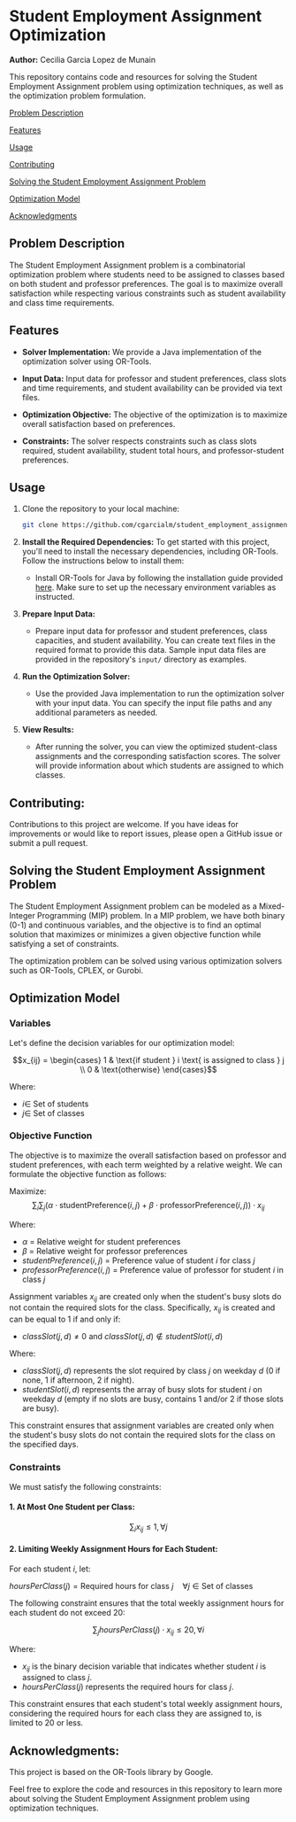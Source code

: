 # Student Employment Assignment Optimization

**Author:** Cecilia Garcia Lopez de Munain

This repository contains code and resources for solving the Student Employment Assignment problem using optimization techniques, as well as the optimization problem formulation.

[Problem Description](https://github.com/cgarcialm/student_employment_assignment/#problem-description)

[Features](https://github.com/cgarcialm/student_employment_assignment/#features)

[Usage](https://github.com/cgarcialm/student_employment_assignment/#usage)

[Contributing](https://github.com/cgarcialm/student_employment_assignment/#contributing)

[Solving the Student Employment Assignment Problem](https://github.com/cgarcialm/student_employment_assignment/#solving-the-student-employment-assignment-problem)

[Optimization Model](https://github.com/cgarcialm/student_employment_assignment/#optimization-model)

[Acknowledgments](https://github.com/cgarcialm/student_employment_assignment/#acknowledgments)

## Problem Description

The Student Employment Assignment problem is a combinatorial optimization problem where students need to be assigned to classes based on both student and professor preferences. The goal is to maximize overall satisfaction while respecting various constraints such as student availability and class time requirements.

## Features

- **Solver Implementation:** We provide a Java implementation of the optimization solver using OR-Tools.

- **Input Data:** Input data for professor and student preferences, class slots and time requirements, and student availability can be provided via text files.

- **Optimization Objective:** The objective of the optimization is to maximize overall satisfaction based on preferences.

- **Constraints:** The solver respects constraints such as class slots required, student availability, student total hours, and professor-student preferences.

## Usage

1. Clone the repository to your local machine:

   ```bash
   git clone https://github.com/cgarcialm/student_employment_assignment.git

2. **Install the Required Dependencies:** To get started with this project, you'll need to install the necessary dependencies, including OR-Tools. Follow the instructions below to install them:

   - Install OR-Tools for Java by following the installation guide provided [here](https://developers.google.com/optimization/install). Make sure to set up the necessary environment variables as instructed.

3. **Prepare Input Data:**

   - Prepare input data for professor and student preferences, class capacities, and student availability. You can create text files in the required format to provide this data. Sample input data files are provided in the repository's `input/` directory as examples.

4. **Run the Optimization Solver:**

   - Use the provided Java implementation to run the optimization solver with your input data. You can specify the input file paths and any additional parameters as needed.

5. **View Results:**

   - After running the solver, you can view the optimized student-class assignments and the corresponding satisfaction scores. The solver will provide information about which students are assigned to which classes.

## Contributing:

Contributions to this project are welcome. If you have ideas for improvements or would like to report issues, please open a GitHub issue or submit a pull request.

## Solving the Student Employment Assignment Problem

The Student Employment Assignment problem can be modeled as a Mixed-Integer Programming (MIP) problem. In a MIP problem, we have both binary (0-1) and continuous variables, and the objective is to find an optimal solution that maximizes or minimizes a given objective function while satisfying a set of constraints.

The optimization problem can be solved using various optimization solvers such as OR-Tools, CPLEX, or Gurobi.
## Optimization Model

### Variables
Let's define the decision variables for our optimization model:

$$x_{ij} =
\begin{cases}
1 & \text{if student } i \text{ is assigned to class } j \\
0 & \text{otherwise}
\end{cases}$$

Where:
- $i \in$ Set of students
- $j \in$ Set of classes

### Objective Function
The objective is to maximize the overall satisfaction based on professor and student preferences, with each term weighted by a relative weight. We can formulate the objective function as follows:

Maximize: $$\sum_{i} \sum_{j} (\alpha \cdot \text{studentPreference}(i, j) + \beta \cdot \text{professorPreference}(i, j)) \cdot x_{ij}$$

Where:
- $α$ = Relative weight for student preferences
- $β$ = Relative weight for professor preferences
- $studentPreference(i, j)$ = Preference value of student $i$ for class $j$
- $professorPreference(i, j)$ = Preference value of professor for student $i$ in class $j$

Assignment variables $x_{ij}$ are created only when the student's busy slots do not contain the required slots for the class. Specifically, $x_{ij}$ is created and can be equal to 1 if and only if:

- $classSlot(j, d) \neq 0$ and $classSlot(j, d) \notin studentSlot(i, d)$ 

Where:
- $classSlot(j, d)$ represents the slot required by class $j$ on weekday $d$ (0 if none, 1 if afternoon, 2 if night).
- $studentSlot(i, d)$ represents the array of busy slots for student $i$ on weekday $d$ (empty if no slots are busy, contains 1 and/or 2 if those slots are busy).

This constraint ensures that assignment variables are created only when the student's busy slots do not contain the required slots for the class on the specified days.

### Constraints
We must satisfy the following constraints:

#### 1. At Most One Student per Class:

$$\sum_{i} x_{ij} \leq 1, \forall j$$

#### 2. Limiting Weekly Assignment Hours for Each Student:
For each student $i$, let:

$hoursPerClass(j) = \text{Required hours for class } j \quad \forall j \in \text{Set of classes}$

The following constraint ensures that the total weekly assignment hours for each student do not exceed 20:

$$\sum_{j} hoursPerClass(j) \cdot x_{ij} \leq 20, \forall i$$

Where:
- $x_{ij}$ is the binary decision variable that indicates whether student $i$ is assigned to class $j$.
- $hoursPerClass(j)$ represents the required hours for class $j$.

This constraint ensures that each student's total weekly assignment hours, considering the required hours for each class they are assigned to, is limited to 20 or less.

## Acknowledgments:

This project is based on the OR-Tools library by Google.

Feel free to explore the code and resources in this repository to learn more about solving the Student Employment Assignment problem using optimization techniques.
